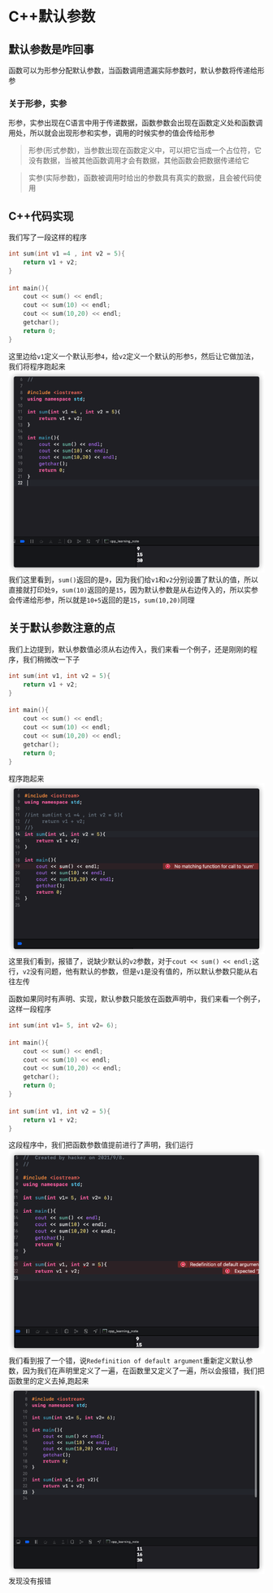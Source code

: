 # C++默认参数
## 默认参数是咋回事
函数可以为形参分配默认参数，当函数调用遗漏实际参数时，默认参数将传递给形参
### 关于形参，实参
形参，实参出现在C语言中用于传递数据，函数参数会出现在函数定义处和函数调用处，所以就会出现形参和实参，调用的时候实参的值会传给形参
> 形参(形式参数)，当参数出现在函数定义中，可以把它当成一个占位符，它没有数据，当被其他函数调用才会有数据，其他函数会把数据传递给它

>实参(实际参数)，函数被调用时给出的参数具有真实的数据，且会被代码使用

## C++代码实现
我们写了一段这样的程序
```c++
int sum(int v1 =4 , int v2 = 5){
    return v1 + v2;
}

int main(){
    cout << sum() << endl;
    cout << sum(10) << endl;
    cout << sum(10,20) << endl;
    getchar();
    return 0;
}
```
这里边给`v1`定义一个默认形参`4`，给`v2`定义一个默认的形参`5`，然后让它做加法，我们将程序跑起来
![](source/rescouse/5.png)
我们这里看到，`sum()`返回的是`9`，因为我们给`v1`和`v2`分别设置了默认的值，所以直接就打印处`9`，`sum(10)`返回的是`15`，因为默认参数是从右边传入的，所以实参会传递给形参，所以就是`10+5`返回的是`15`，`sum(10,20)`同理
## 关于默认参数注意的点
我们上边提到，默认参数值必须从右边传入，我们来看一个例子，还是刚刚的程序，我们稍微改一下子
```c++
int sum(int v1, int v2 = 5){
    return v1 + v2;
}

int main(){
    cout << sum() << endl;
    cout << sum(10) << endl;
    cout << sum(10,20) << endl;
    getchar();
    return 0;
}
```
程序跑起来
![](source/rescouse/6.png)
这里我们看到，报错了，说缺少默认的`v2`参数，对于`cout << sum() << endl;`这行，`v2`没有问题，他有默认的参数，但是`v1`是没有值的，所以默认参数只能从右往左传

函数如果同时有声明、实现，默认参数只能放在函数声明中，我们来看一个例子，这样一段程序
```c++
int sum(int v1= 5, int v2= 6);

int main(){
    cout << sum() << endl;
    cout << sum(10) << endl;
    cout << sum(10,20) << endl;
    getchar();
    return 0;
}

int sum(int v1, int v2 = 5){
    return v1 + v2;
}
```
这段程序中，我们把函数参数值提前进行了声明，我们运行
![](source/rescouse/7.png)
我们看到报了一个错，说`Redefinition of default argument`重新定义默认参数，因为我们在声明里定义了一遍，在函数里又定义了一遍，所以会报错，我们把函数里的定义去掉,跑起来
![](source/rescouse/8.png)
发现没有报错
